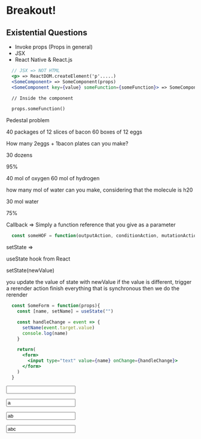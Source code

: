 # Breakout!

## Existential Questions

- Invoke props (Props in general)
- JSX
- React Native & React.js

```jsx
  // JSX => NOT HTML
  <p> => ReactDOM.createElement('p'.....)
  <SomeComponent> => SomeComponent(props)
  <SomeComponent key={value} someFunction={someFunction}> => SomeComponent({key:value})

  // Inside the component

  props.someFunction()
```

Pedestal problem

40 packages of 12 slices of bacon
60 boxes of 12 eggs

How many 2eggs + 1bacon plates can you make?

30 dozens

95%

40 mol of oxygen
60 mol of hydrogen

how many mol of water can you make, considering that the molecule is h20

30 mol water

75%

Callback => Simply a function reference that you give as a parameter

```jsx
  const someHOF = function(outputAction, conditionAction, mutationAction)
```

setState =>

useState hook from React

<App>

setState(newValue)

you update the value of state with newValue
if the value is different, trigger a rerender action
finish everything that is synchronous
then we do the rerender

```jsx
  const SomeForm = function(props){
    const [name, setName] = useState("")

    const handleChange = event => {
      setName(event.target.value)
      console.log(name)
    }

    return(
      <form>
        <input type="text" value={name} onChange={handleChange}>
      </form>
    )
  }
```

<form>
  <input type="text" value="" onChange={handleChange}>
</form>

<form>
  <input type="text" value="a" onChange={handleChange}>
</form>

<form>
  <input type="text" value="ab" onChange={handleChange}>
</form>

<form>
  <input type="text" value="abc" onChange={handleChange}>
</form>

